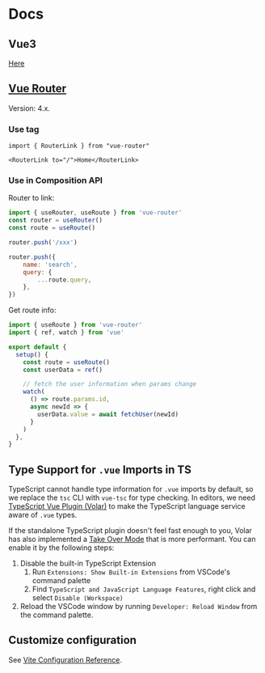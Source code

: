 # Docs
## Vue3
[Here](./contents/vue.md)


## [Vue Router](https://router.vuejs.org/introduction.html)
Version: 4.x.

### Use tag
```
import { RouterLink } from "vue-router"

<RouterLink to="/">Home</RouterLink>
```

### Use in Composition API
Router to link:
```js
import { useRouter, useRoute } from 'vue-router'
const router = useRouter()
const route = useRoute()

router.push('/xxx')

router.push({
    name: 'search',
    query: {
        ...route.query,
    },
})
```

Get route info:
```js
import { useRoute } from 'vue-router'
import { ref, watch } from 'vue'

export default {
  setup() {
    const route = useRoute()
    const userData = ref()

    // fetch the user information when params change
    watch(
      () => route.params.id,
      async newId => {
        userData.value = await fetchUser(newId)
      }
    )
  },
}
```

## Type Support for `.vue` Imports in TS

TypeScript cannot handle type information for `.vue` imports by default, so we replace the `tsc` CLI with `vue-tsc` for type checking. In editors, we need [TypeScript Vue Plugin (Volar)](https://marketplace.visualstudio.com/items?itemName=Vue.vscode-typescript-vue-plugin) to make the TypeScript language service aware of `.vue` types.

If the standalone TypeScript plugin doesn't feel fast enough to you, Volar has also implemented a [Take Over Mode](https://github.com/johnsoncodehk/volar/discussions/471#discussioncomment-1361669) that is more performant. You can enable it by the following steps:

1. Disable the built-in TypeScript Extension
    1) Run `Extensions: Show Built-in Extensions` from VSCode's command palette
    2) Find `TypeScript and JavaScript Language Features`, right click and select `Disable (Workspace)`
2. Reload the VSCode window by running `Developer: Reload Window` from the command palette.

## Customize configuration

See [Vite Configuration Reference](https://vitejs.dev/config/).